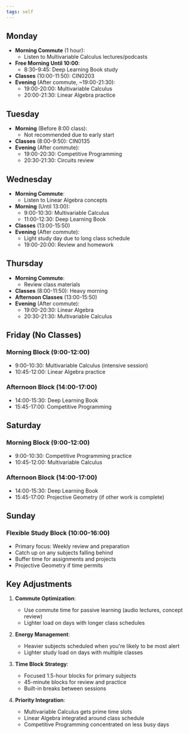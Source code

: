 ```yaml
---
tags: self
---
```

## Monday
- **Morning Commute** (1 hour): 
  - Listen to Multivariable Calculus lectures/podcasts
- **Free Morning Until 10:00**:
  - 8:30-9:45: Deep Learning Book study
- **Classes** (10:00-11:50): CIN0203
- **Evening** (After commute, ~19:00-21:30):
  - 19:00-20:00: Multivariable Calculus
  - 20:00-21:30: Linear Algebra practice

## Tuesday
- **Morning** (Before 8:00 class):
  - Not recommended due to early start
- **Classes** (8:00-9:50): CIN0135
- **Evening** (After commute):
  - 19:00-20:30: Competitive Programming
  - 20:30-21:30: Circuits review

## Wednesday
- **Morning Commute**: 
  - Listen to Linear Algebra concepts
- **Morning** (Until 13:00):
  - 9:00-10:30: Multivariable Calculus
  - 11:00-12:30: Deep Learning Book
- **Classes** (13:00-15:50)
- **Evening** (After commute):
  - Light study day due to long class schedule
  - 19:00-20:00: Review and homework

## Thursday
- **Morning Commute**:
  - Review class materials
- **Classes** (8:00-11:50): Heavy morning
- **Afternoon Classes** (13:00-15:50)
- **Evening** (After commute):
  - 19:00-20:30: Linear Algebra
  - 20:30-21:30: Multivariable Calculus

## Friday (No Classes)
### Morning Block (9:00-12:00)
- 9:00-10:30: Multivariable Calculus (intensive session)
- 10:45-12:00: Linear Algebra practice

### Afternoon Block (14:00-17:00)
- 14:00-15:30: Deep Learning Book
- 15:45-17:00: Competitive Programming

## Saturday
### Morning Block (9:00-12:00)
- 9:00-10:30: Competitive Programming practice
- 10:45-12:00: Multivariable Calculus

### Afternoon Block (14:00-17:00)
- 14:00-15:30: Deep Learning Book
- 15:45-17:00: Projective Geometry (if other work is complete)

## Sunday
### Flexible Study Block (10:00-16:00)
- Primary focus: Weekly review and preparation
- Catch up on any subjects falling behind
- Buffer time for assignments and projects
- Projective Geometry if time permits

## Key Adjustments
1. **Commute Optimization**:
   - Use commute time for passive learning (audio lectures, concept review)
   - Lighter load on days with longer class schedules

2. **Energy Management**:
   - Heavier subjects scheduled when you're likely to be most alert
   - Lighter study load on days with multiple classes

3. **Time Block Strategy**:
   - Focused 1.5-hour blocks for primary subjects
   - 45-minute blocks for review and practice
   - Built-in breaks between sessions

4. **Priority Integration**:
   - Multivariable Calculus gets prime time slots
   - Linear Algebra integrated around class schedule
   - Competitive Programming concentrated on less busy days
